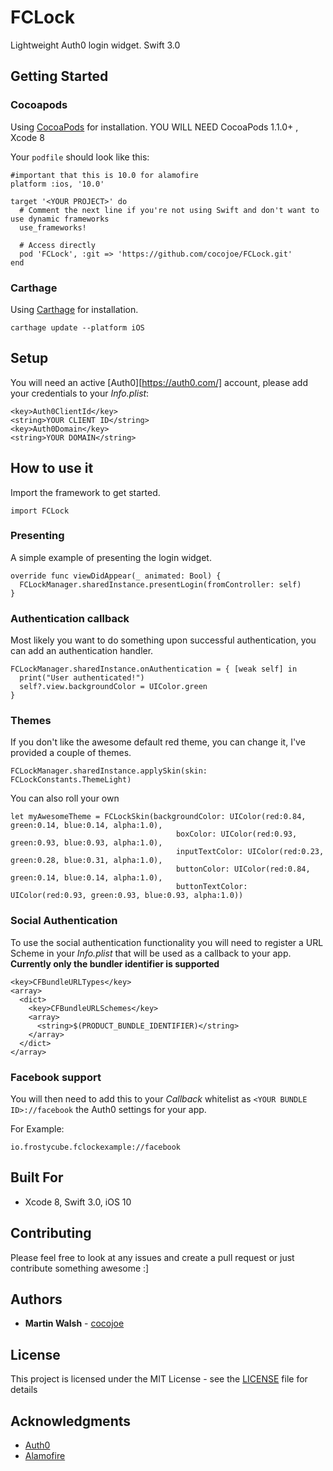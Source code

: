 # FCLock

Lightweight Auth0 login widget.  Swift 3.0

## Getting Started

### Cocoapods
Using [CocoaPods](https://cocoapods.org/) for installation.
YOU WILL NEED CocoaPods 1.1.0+ , Xcode 8

Your `podfile` should look like this:

```
#important that this is 10.0 for alamofire
platform :ios, '10.0'

target '<YOUR PROJECT>' do
  # Comment the next line if you're not using Swift and don't want to use dynamic frameworks
  use_frameworks!
  
  # Access directly
  pod 'FCLock', :git => 'https://github.com/cocojoe/FCLock.git'
end
```

### Carthage
Using [Carthage](https://github.com/Carthage/Carthage) for installation.

```
carthage update --platform iOS
```

## Setup

You will need an active [Auth0][https://auth0.com/] account, please add your credentials to your *Info.plist*:

```
<key>Auth0ClientId</key>
<string>YOUR CLIENT ID</string>
<key>Auth0Domain</key>
<string>YOUR DOMAIN</string>
```

## How to use it

Import the framework to get started.

```
import FCLock
```

### Presenting
A simple example of presenting the login widget.

```
override func viewDidAppear(_ animated: Bool) {
  FCLockManager.sharedInstance.presentLogin(fromController: self)
}
```

### Authentication callback
Most likely you want to do something upon successful authentication, you can add an authentication handler.

```
FCLockManager.sharedInstance.onAuthentication = { [weak self] in
  print("User authenticated!")
  self?.view.backgroundColor = UIColor.green
}
```

### Themes
If you don't like the awesome default red theme, you can change it, I've provided a couple of themes. 

```
FCLockManager.sharedInstance.applySkin(skin: FCLockConstants.ThemeLight)
```

You can also roll your own

```
let myAwesomeTheme = FCLockSkin(backgroundColor: UIColor(red:0.84, green:0.14, blue:0.14, alpha:1.0),
                                     boxColor: UIColor(red:0.93, green:0.93, blue:0.93, alpha:1.0),
                                     inputTextColor: UIColor(red:0.23, green:0.28, blue:0.31, alpha:1.0),
                                     buttonColor: UIColor(red:0.84, green:0.14, blue:0.14, alpha:1.0),
                                     buttonTextColor: UIColor(red:0.93, green:0.93, blue:0.93, alpha:1.0))
```

### Social Authentication

To use the social authentication functionality you will need to register a URL Scheme in your *Info.plist* that will be used as a callback to your app. **Currently only the bundler identifier is supported**

```
<key>CFBundleURLTypes</key>
<array>
  <dict>
    <key>CFBundleURLSchemes</key>
    <array>
      <string>$(PRODUCT_BUNDLE_IDENTIFIER)</string>
    </array>
  </dict>
</array>
```

### Facebook support

You will then need to add this to your *Callback* whitelist as `<YOUR BUNDLE ID>://facebook` the Auth0 settings for your app. 

For Example:

```
io.frostycube.fclockexample://facebook
```

## Built For

* Xcode 8, Swift 3.0, iOS 10

## Contributing

Please feel free to look at any issues and create a pull request or just contribute something awesome :]

## Authors

* **Martin Walsh** - [cocojoe](https://github.com/cocojoe/)

## License

This project is licensed under the MIT License - see the [LICENSE](LICENSE) file for details

## Acknowledgments

* [Auth0](https://auth0.com/)
* [Alamofire](https://github.com/Alamofire/Alamofire)
